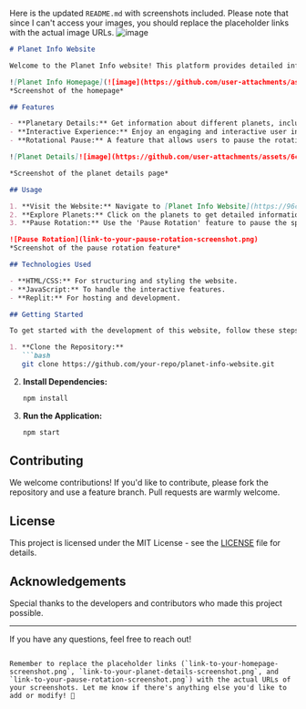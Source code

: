 Here is the updated `README.md` with screenshots included. Please note that since I can't access your images, you should replace the placeholder links with the actual image URLs.
![image](https://github.com/user-attachments/assets/efed4860-8515-4b49-91bb-2ddf58384e94)

```markdown
# Planet Info Website

Welcome to the Planet Info website! This platform provides detailed information about various planets in our solar system.

![Planet Info Homepage](![image](https://github.com/user-attachments/assets/dd8168ae-5006-4c7b-9408-3954b12760c8))
*Screenshot of the homepage*

## Features

- **Planetary Details:** Get information about different planets, including their characteristics, composition, and unique features.
- **Interactive Experience:** Enjoy an engaging and interactive user interface to explore planet data.
- **Rotational Pause:** A feature that allows users to pause the rotation of the planets for better observation.

![Planet Details]![image](https://github.com/user-attachments/assets/6c8154d8-8b79-483b-a9eb-22da5c2ff594)

*Screenshot of the planet details page*

## Usage

1. **Visit the Website:** Navigate to [Planet Info Website](https://96c406eb-a2a6-47eb-ae2f-ddbb1475e586-00-2lzabj16n3jtm.spock.replit.dev/).
2. **Explore Planets:** Click on the planets to get detailed information.
3. **Pause Rotation:** Use the 'Pause Rotation' feature to pause the spinning of the planets for detailed observation.

![Pause Rotation](link-to-your-pause-rotation-screenshot.png)
*Screenshot of the pause rotation feature*

## Technologies Used

- **HTML/CSS:** For structuring and styling the website.
- **JavaScript:** To handle the interactive features.
- **Replit:** For hosting and development.

## Getting Started

To get started with the development of this website, follow these steps:

1. **Clone the Repository:**
   ```bash
   git clone https://github.com/your-repo/planet-info-website.git
   ```
2. **Install Dependencies:**
   ```bash
   npm install
   ```
3. **Run the Application:**
   ```bash
   npm start
   ```

## Contributing

We welcome contributions! If you'd like to contribute, please fork the repository and use a feature branch. Pull requests are warmly welcome.

## License

This project is licensed under the MIT License - see the [LICENSE](LICENSE) file for details.

## Acknowledgements

Special thanks to the developers and contributors who made this project possible.

---

If you have any questions, feel free to reach out!
```

Remember to replace the placeholder links (`link-to-your-homepage-screenshot.png`, `link-to-your-planet-details-screenshot.png`, and `link-to-your-pause-rotation-screenshot.png`) with the actual URLs of your screenshots. Let me know if there's anything else you'd like to add or modify! 🚀
